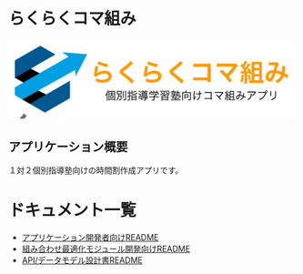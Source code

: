 # らくらくコマ組み

![ロゴ](./logo.png)

## アプリケーション概要

１対２個別指導塾向けの時間割作成アプリです。

# ドキュメント一覧
* [アプリケーション開発者向けREADME](https://github.com/mass584/rakuraku_komagumi_application/blob/master/README.md)
* [組み合わせ最適化モジュール開発向けREADME](./optimization/README.md)
* [API/データモデル設計書README](https://github.com/mass584/rakuraku_komagumi_application/blob/master/doc/README.md)
